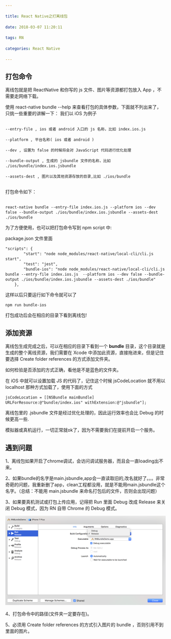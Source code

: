 ```yaml
---

title: React Native之打离线包

date: 2018-03-07 11:20:11

tags: RN

categories: React Native

---
```


## 打包命令

离线包就是把 ReactNative 和你写的 js 文件、图片等资源都打包放入 App ，不需要走网络下载。

使用 react-native bundle --help 来查看打包的具体参数，下面就不列出来了，只挑一些重要的讲解一下：
我们以 iOS 为例子

```

--entry-file , ios 或者 android 入口的 js 名称，比如 index.ios.js

--platform , 平台名称( ios 或者 android )

--dev , 设置为 false 的时候将会对 JavaScript 代码进行优化处理

--bundle-output , 生成的 jsbundle 文件的名称，比如 ./ios/bundle/index.ios.jsbundle

--assets-dest , 图片以及其他资源存放的目录,比如 ./ios/bundle


```

打包命令如下：

```

react-native bundle --entry-file index.ios.js --platform ios --dev false --bundle-output ./ios/bundle/index.ios.jsbundle --assets-dest ./ios/bundle

```

为了方便使用，也可以把打包命令写到 npm script 中:

package.json 文件里面

```
"scripts": {
		"start": "node node_modules/react-native/local-cli/cli.js start",
		"test": "jest",
		"bundle-ios": "node node_modules/react-native/local-cli/cli.js bundle --entry-file index.ios.js  --platform ios --dev false --bundle-output ./ios/bundle/index.ios.jsbundle --assets-dest ./ios/bundle"
	},
```

这样以后只要运行如下命令就可以了

```
npm run bundle-ios
```

打包成功后会在相应的目录下看到离线包!

## 添加资源

离线包生成完成之后，可以在相应的目录下看到一个 **bundle** 目录，这个目录就是生成的整个离线资源，我们需要在 Xcode 中添加此资源，直接拖进来，但是记住要选择 Create folder references 的方式添加文件夹。

如何检验是否添加的方式正确，看他是不是蓝色的文件夹。

在 iOS 中就可以设置加载 JS 的代码了，记住这个时候 jsCodeLocation 就不用以 localhost 那种方式加载了，使用下面的方式

```
jsCodeLocation = [[NSBundle mainBundle] URLForResource:@"bundle/index.ios" withExtension:@"jsbundle"];
```

离线包里的 .jsbundle 文件是经过优化处理的，因此运行效率也会比 Debug 的时候更高一些.

模拟器或真机运行，一切正常就ok了，因为不需要我们在提前开启一个服务。


## 遇到问题

1、离线包如果开启了chrome调试，会访问调试服务器，而且会一直loading出不来。

2、如果bundle的名字是main.jsbundle,app会一直读取旧的,改名就好了。。。非常奇葩的问题，我重新删了app，clean工程都没用，就是不能用main.jsbundle这个名字。（总结：不能用 main.jsbundle 来命名打包后的文件，否则会出现问题）

3、如果要真机测试或打包上传应用，记得把 Run 里面 Debug 改成 Release 来关闭 Debug 模式，因为 RN 自带 Chrome 的 Debug 模式。

![](https://github.com/huangzhifei/blog-web/raw/master/source/_posts/images/RN-Re.png)

4、打包命令中的路径(文件夹一定要存在)。

5、必须用 Create folder references 的方式引入图片的 bundle ，否则引用不到里面的图片。